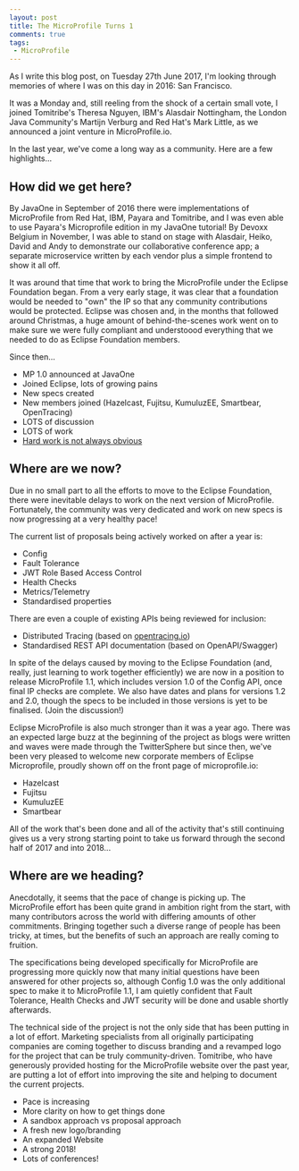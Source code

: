 ```yaml
---
layout: post
title: The MicroProfile Turns 1
comments: true
tags: 
 - MicroProfile
---
```


As I write this blog post, on Tuesday 27th June 2017, I'm looking through memories of where I was on this day in 2016: San Francisco.

It was a Monday and, still reeling from the shock of a certain small vote, I joined Tomitribe's Theresa Nguyen, IBM's Alasdair Nottingham, the London Java Community's Martijn Verburg and Red Hat's Mark Little, as we announced a joint venture in MicroProfile.io.

In the last year, we've come a long way as a community. Here are a few highlights...

## How did we get here?
By JavaOne in September of 2016 there were implementations of MicroProfile from Red Hat, IBM, Payara and Tomitribe, and I was even able to use Payara's Microprofile edition in my JavaOne tutorial! By Devoxx Belgium in November, I was able to stand on stage with Alasdair, Heiko, David and Andy to demonstrate our collaborative conference app; a separate microservice written by each vendor plus a simple frontend to show it all off.

It was around that time that work to bring the MicroProfile under the Eclipse Foundation began. From a very early stage, it was clear that a foundation would be needed to "own" the IP so that any community contributions would be protected. Eclipse was chosen and, in the months that followed around Christmas, a huge amount of behind-the-scenes work went on to make sure we were fully compliant and understoood everything that we needed to do as Eclipse Foundation members.

Since then...

* MP 1.0 announced at JavaOne
* Joined Eclipse, lots of growing pains
* New specs created
* New members joined (Hazelcast, Fujitsu, KumuluzEE, Smartbear, OpenTracing)
* LOTS of discussion
* LOTS of work
* [Hard work is not always obvious](https://twitter.com/katharineCodes/status/879302449152098304)


## Where are we now?
Due in no small part to all the efforts to move to the Eclipse Foundation, there were inevitable delays to work on the next version of MicroProfile. Fortunately, the community was very dedicated and work on new specs is now progressing at a very healthy pace!

The current list of proposals being actively worked on after a year is:

* Config
* Fault Tolerance
* JWT Role Based Access Control
* Health Checks
* Metrics/Telemetry
* Standardised properties

There are even a couple of existing APIs being reviewed for inclusion:

* Distributed Tracing (based on [opentracing.io](http://opentracing.io/))
* Standardised REST API documentation (based on OpenAPI/Swagger)

In spite of the delays caused by moving to the Eclipse Foundation (and, really, just learning to work together efficiently) we are now in a position to release MicroProfile 1.1, which includes version 1.0 of the Config API, once final IP checks are complete. We also have dates and plans for versions 1.2 and 2.0, though the specs to be included in those versions is yet to be finalised. (Join the discussion!)

Eclipse MicroProfile is also much stronger than it was a year ago. There was an expected large buzz at the beginning of the project as blogs were written and waves were made through the TwitterSphere but since then, we've been very pleased to welcome new corporate members of Eclipse Microprofile, proudly shown off on the front page of microprofile.io:

* Hazelcast
* Fujitsu
* KumuluzEE
* Smartbear

All of the work that's been done and all of the activity that's still continuing gives us a very strong starting point to take us forward through the second half of 2017 and into 2018...

## Where are we heading?
Anecdotally, it seems that the pace of change is picking up. The MicroProfile effort has been quite grand in ambition right from the start, with many contributors across the world with differing amounts of other commitments. Bringing together such a diverse range of people has been tricky, at times, but the benefits of such an approach are really coming to fruition.

The specifications being developed specifically for MicroProfile are progressing more quickly now that many initial questions have been answered for other projects so, although Config 1.0 was the only additional spec to make it to MicroProfile 1.1, I am quietly confident that Fault Tolerance, Health Checks and JWT security will be done and usable shortly afterwards.

The technical side of the project is not the only side that has been putting in a lot of effort. Marketing specialists from all originally participating companies are coming together to discuss branding and a revamped logo for the project that can be truly community-driven. Tomitribe, who have generously provided hosting for the MicroProfile website over the past year, are putting a lot of effort into improving the site and helping to document the current projects.

* Pace is increasing
* More clarity on how to get things done
* A sandbox approach vs proposal approach
* A fresh new logo/branding
* An expanded Website
* A strong 2018!
* Lots of conferences!
